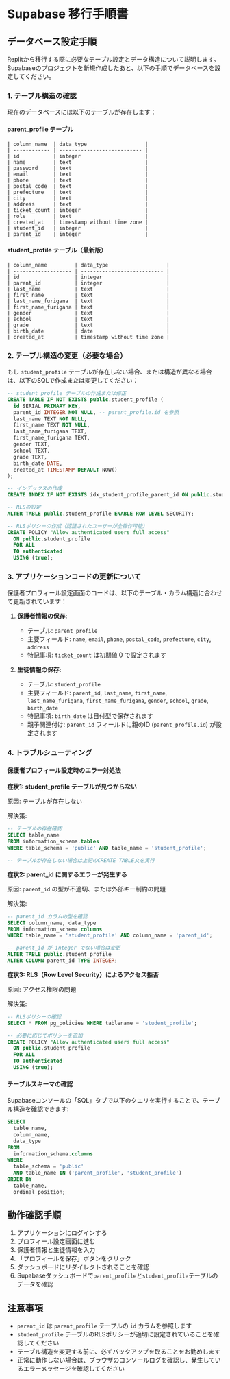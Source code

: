 # Supabase 移行手順書

## データベース設定手順

Replitから移行する際に必要なテーブル設定とデータ構造について説明します。Supabaseのプロジェクトを新規作成したあと、以下の手順でデータベースを設定してください。

### 1. テーブル構造の確認

現在のデータベースには以下のテーブルが存在します：

#### parent_profile テーブル
```
| column_name  | data_type                   |
| ------------ | --------------------------- |
| id           | integer                     |
| name         | text                        |
| password     | text                        |
| email        | text                        |
| phone        | text                        |
| postal_code  | text                        |
| prefecture   | text                        |
| city         | text                        |
| address      | text                        |
| ticket_count | integer                     |
| role         | text                        |
| created_at   | timestamp without time zone |
| student_id   | integer                     |
| parent_id    | integer                     |
```

#### student_profile テーブル（最新版）
```
| column_name         | data_type                   |
| ------------------- | --------------------------- |
| id                  | integer                     |
| parent_id           | integer                     |
| last_name           | text                        |
| first_name          | text                        |
| last_name_furigana  | text                        |
| first_name_furigana | text                        |
| gender              | text                        |
| school              | text                        |
| grade               | text                        |
| birth_date          | date                        |
| created_at          | timestamp without time zone |
```

### 2. テーブル構造の変更（必要な場合）

もし `student_profile` テーブルが存在しない場合、または構造が異なる場合は、以下のSQLで作成または変更してください：

```sql
-- student_profile テーブルの作成または修正
CREATE TABLE IF NOT EXISTS public.student_profile (
  id SERIAL PRIMARY KEY,
  parent_id INTEGER NOT NULL, -- parent_profile.id を参照
  last_name TEXT NOT NULL,
  first_name TEXT NOT NULL,
  last_name_furigana TEXT,
  first_name_furigana TEXT,
  gender TEXT,
  school TEXT,
  grade TEXT,
  birth_date DATE,
  created_at TIMESTAMP DEFAULT NOW()
);

-- インデックスの作成
CREATE INDEX IF NOT EXISTS idx_student_profile_parent_id ON public.student_profile(parent_id);

-- RLSの設定
ALTER TABLE public.student_profile ENABLE ROW LEVEL SECURITY;

-- RLSポリシーの作成（認証されたユーザーが全操作可能）
CREATE POLICY "Allow authenticated users full access" 
  ON public.student_profile 
  FOR ALL 
  TO authenticated 
  USING (true);
```

### 3. アプリケーションコードの更新について

保護者プロフィール設定画面のコードは、以下のテーブル・カラム構造に合わせて更新されています：

1. **保護者情報の保存:**
   - テーブル: `parent_profile`
   - 主要フィールド: `name`, `email`, `phone`, `postal_code`, `prefecture`, `city`, `address`
   - 特記事項: `ticket_count` は初期値 0 で設定されます

2. **生徒情報の保存:**
   - テーブル: `student_profile`
   - 主要フィールド: `parent_id`, `last_name`, `first_name`, `last_name_furigana`, `first_name_furigana`, `gender`, `school`, `grade`, `birth_date`
   - 特記事項: `birth_date` は日付型で保存されます
   - 親子関連付け: `parent_id` フィールドに親のID (`parent_profile.id`) が設定されます

### 4. トラブルシューティング

#### 保護者プロフィール設定時のエラー対処法

**症状1: student_profile テーブルが見つからない**

原因: テーブルが存在しない

解決策:
```sql
-- テーブルの存在確認
SELECT table_name 
FROM information_schema.tables 
WHERE table_schema = 'public' AND table_name = 'student_profile';

-- テーブルが存在しない場合は上記のCREATE TABLE文を実行
```

**症状2: parent_id に関するエラーが発生する**

原因: `parent_id` の型が不適切、または外部キー制約の問題

解決策:
```sql
-- parent_id カラムの型を確認
SELECT column_name, data_type 
FROM information_schema.columns 
WHERE table_name = 'student_profile' AND column_name = 'parent_id';

-- parent_id が integer でない場合は変更
ALTER TABLE public.student_profile 
ALTER COLUMN parent_id TYPE INTEGER;
```

**症状3: RLS（Row Level Security）によるアクセス拒否**

原因: アクセス権限の問題

解決策:
```sql
-- RLSポリシーの確認
SELECT * FROM pg_policies WHERE tablename = 'student_profile';

-- 必要に応じてポリシーを追加
CREATE POLICY "Allow authenticated users full access" 
  ON public.student_profile 
  FOR ALL 
  TO authenticated 
  USING (true);
```

#### テーブルスキーマの確認

Supabaseコンソールの「SQL」タブで以下のクエリを実行することで、テーブル構造を確認できます:

```sql
SELECT 
  table_name, 
  column_name, 
  data_type 
FROM 
  information_schema.columns 
WHERE 
  table_schema = 'public' 
  AND table_name IN ('parent_profile', 'student_profile')
ORDER BY 
  table_name, 
  ordinal_position;
```

## 動作確認手順

1. アプリケーションにログインする
2. プロフィール設定画面に進む
3. 保護者情報と生徒情報を入力
4. 「プロフィールを保存」ボタンをクリック
5. ダッシュボードにリダイレクトされることを確認
6. Supabaseダッシュボードで`parent_profile`と`student_profile`テーブルのデータを確認

## 注意事項

- `parent_id` は `parent_profile` テーブルの `id` カラムを参照します
- `student_profile` テーブルのRLSポリシーが適切に設定されていることを確認してください
- テーブル構造を変更する前に、必ずバックアップを取ることをお勧めします
- 正常に動作しない場合は、ブラウザのコンソールログを確認し、発生しているエラーメッセージを確認してください
